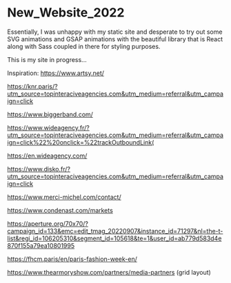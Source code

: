 
# New_Website_2022

Essentially, I was unhappy with my static site and desperate to try out some SVG animations and GSAP animations with the beautiful library that is React along with Sass coupled in there for styling purposes. 

This is my site in progress... 

Inspiration: 
https://www.artsy.net/ 

https://knr.paris/?utm_source=topinteraciveagencies.com&utm_medium=referral&utm_campaign=click 

https://www.biggerband.com/ 

https://www.wideagency.fr/?utm_source=topinteraciveagencies.com&utm_medium=referral&utm_campaign=click%22%20onclick=%22trackOutboundLink(

https://en.wideagency.com/

https://www.disko.fr/?utm_source=topinteraciveagencies.com&utm_medium=referral&utm_campaign=click 

https://www.merci-michel.com/contact/ 

https://www.condenast.com/markets 

https://aperture.org/70x70/?campaign_id=133&emc=edit_tmag_20220907&instance_id=71297&nl=the-t-list&regi_id=106205310&segment_id=105618&te=1&user_id=ab779d583d4e870f155a79ea10801995 

https://fhcm.paris/en/paris-fashion-week-en/ 

https://www.thearmoryshow.com/partners/media-partners (grid layout)
